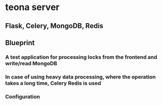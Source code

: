 # teona server
## Flask, Celery, MongoDB, Redis
## Blueprint
### A test application for processing locks from the frontend and write/read MongoDB
### In case of using heavy data processing, where the operation takes a long time, Celery Redis is used
### Configuration


